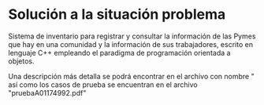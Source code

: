 # Solución a la situación problema

Sistema de inventario para registrar  y consultar la información de las Pymes que hay en una comunidad y la información de sus trabajadores, escrito en lenguaje C++ empleando el paradigma de programación orientada a objetos.

Una descripción más detalla se podrá encontrar en el archivo con nombre " así como los casos de prueba se encuentran en el  archivo "pruebaA01174992.pdf"


